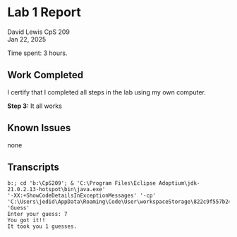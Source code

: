# Lab 1 Report

David Lewis
CpS 209  
Jan 22, 2025

Time spent: 3 hours.

## Work Completed

I certify that I completed all steps in the lab using my own computer.

**Step 3:** 
It all works

## Known Issues

none

## Transcripts

```
b:; cd 'b:\CpS209'; & 'C:\Program Files\Eclipse Adoptium\jdk-21.0.2.13-hotspot\bin\java.exe'
'-XX:+ShowCodeDetailsInExceptionMessages' '-cp'
'C:\Users\jedid\AppData\Roaming\Code\User\workspaceStorage\822c9f557b247bd6476f66c4909d2f5f\redhat.java\jdt_ws\CpS209_f193204c\bin' 'Guess' 
Enter your guess: 7
You got it!!
It took you 1 guesses.
